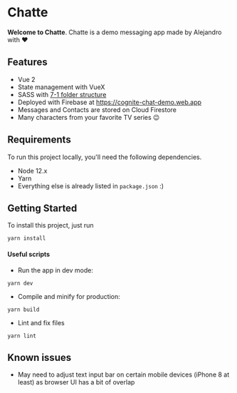# Chatte

**Welcome to Chatte**. Chatte is a demo messaging app made by Alejandro with ❤️

## Features

- Vue 2
- State management with VueX
- SASS with [7-1 folder structure](https://openclassrooms.com/en/courses/5625786-produce-maintainable-css-with-sass/5723581-use-the-7-1-pattern-for-a-manageable-codebase)
- Deployed with Firebase at https://cognite-chat-demo.web.app
- Messages and Contacts are stored on Cloud Firestore
- Many characters from your favorite TV series 😉

## Requirements

To run this project locally, you'll need the following dependencies.

- Node 12.x
- Yarn
- Everything else is already listed in `package.json` :)

## Getting Started

To install this project, just run
```
yarn install
```

#### Useful scripts

- Run the app in dev mode:
```
yarn dev
```

- Compile and minify for production:
```
yarn build
```

- Lint and fix files
```
yarn lint
```

## Known issues

- May need to adjust text input bar on certain mobile devices (iPhone 8 at least) as browser UI has a bit of overlap

